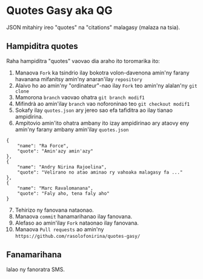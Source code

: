 # Quotes Gasy aka QG
JSON mitahiry ireo "quotes" na "citations" malagasy (malaza na tsia).

## Hampiditra quotes
Raha hampiditra "quotes" vaovao dia araho ito toromarika ito:

1. Manaova `Fork` ka tsindrio ilay bokotra volon-davenona amin'ny farany havanana mifanitsy amin'ny anaran'ilay `repository`  
2. Alaivo ho ao amin'ny "ordinateur"-nao ilay `Fork` teo amin'ny alalan'ny `git clone`
3. Mamorona `branch` vaovao ohatra `git branch modif1`
4. Mifindrà ao amin'ilay `branch` vao noforoninao teo `git checkout modif1`
5. Sokafy ilay `quotes.json` ary jereo sao efa tafiditra ao ilay tianao ampidirina.
6. Ampitovio amin'ito ohatra ambany ito izay ampidirinao ary ataovy eny amin'ny farany ambany amin'ilay `quotes.json`
```
{
    "name": "Ra Force",
    "quote": "Amin'azy amin'azy"
},
{
    "name": "Andry Nirina Rajoelina",
    "quote": "Velirano no atao aminao ry vahoaka malagasy fa ..."
},
{
    "name": "Marc Ravalomanana",
    "quote": "Faly aho, tena faly aho"
}
```
7. Tehirizo ny fanovana nataonao.
8. Manaova `commit` hanamarihanao ilay fanovana.
9. Alefaso ao amin'ilay `Fork` nataonao ilay fanovana.
10. Manaova `Pull requests` ao amin'ny `https://github.com/rasolofonirina/quotes-gasy/`

## Fanamarihana
Ialao ny fanoratra SMS.
